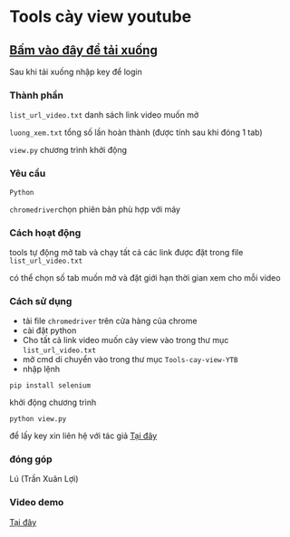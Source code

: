 # Tools cày view youtube 
## [Bấm vào đây để tải xuống]()

Sau khi tải xuống nhập key để login

### Thành phần 
`list_url_video.txt` danh sách link video muốn mở 

`luong_xem.txt` tổng số lần hoàn thành (được tính sau khi đóng 1 tab)

`view.py` chương trình khởi động

### Yêu cầu
`Python`

`chromedriver`chọn phiên bản phù hợp với máy 

### Cách hoạt động 
tools tự động mở tab và chạy tất cả các link được đặt trong file `list_url_video.txt`

có thể chọn số tab muốn mở và đặt giới hạn thời gian xem cho mỗi video 

### Cách sử dụng
- tải file `chromedriver` trên cửa hàng của chrome 
- cài đặt python 
- Cho tất cả link video muốn cày view vào trong thư mục `list_url_video.txt`  
- mở cmd di chuyển vào trong thư mục `Tools-cay-view-YTB`
- nhập lệnh 
```
pip install selenium
```
khởi động chương trình 
```
python view.py
```
để lấy key xin liên hệ với tác giả [Tại đây](https://zalo.me/0387640248)

### đóng góp
Lú (Trần Xuân Lợi)

### Video demo
[Tại đây]()
